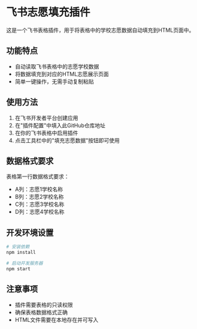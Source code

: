 # 飞书志愿填充插件

这是一个飞书表格插件，用于将表格中的学校志愿数据自动填充到HTML页面中。

## 功能特点

- 自动读取飞书表格中的志愿学校数据
- 将数据填充到对应的HTML志愿展示页面
- 简单一键操作，无需手动复制粘贴

## 使用方法

1. 在飞书开发者平台创建应用
2. 在"插件配置"中填入此GitHub仓库地址
3. 在你的飞书表格中启用插件
4. 点击工具栏中的"填充志愿数据"按钮即可使用

## 数据格式要求

表格第一行数据格式要求：
- A列：志愿1学校名称
- B列：志愿2学校名称
- C列：志愿3学校名称
- D列：志愿4学校名称

## 开发环境设置

```bash
# 安装依赖
npm install

# 启动开发服务器
npm start
```

## 注意事项

- 插件需要表格的只读权限
- 确保表格数据格式正确
- HTML文件需要在本地存在并可写入
